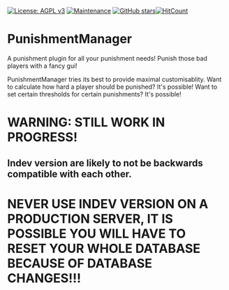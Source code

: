 [![License: AGPL v3](https://img.shields.io/badge/License-AGPL%20v3-blue.svg)](https://www.gnu.org/licenses/agpl-3.0) [![Maintenance](https://img.shields.io/badge/Maintained%3F-yes-green.svg)](https://GitHub.com/ModerationManager/PunishmentManager/graphs/commit-activity) [![GitHub stars](https://img.shields.io/github/stars/ModerationManager/PunishmentManager.svg?style=social&label=Star&maxAge=2592000)](https://GitHub.com/ModerationManager/PunishmentManager/stargazers/)[![HitCount](http://hits.dwyl.com/ModerationManager/PunishmentManager.svg)](http://hits.dwyl.com/ModerationManager/PunishmentManager)
# PunishmentManager
A punishment plugin for all your punishment needs! Punish those bad players with a fancy gui!

PunishmentManager tries its best to provide maximal customisablity. Want to calculate how hard a player should be punished? It's possible! Want to set certain thresholds for certain punishments? It's possible!

# WARNING: STILL WORK IN PROGRESS! 
## Indev version are likely to not be backwards compatible with each other.
# NEVER USE INDEV VERSION ON A PRODUCTION SERVER, IT IS POSSIBLE YOU WILL HAVE TO RESET YOUR WHOLE DATABASE BECAUSE OF DATABASE CHANGES!!!

